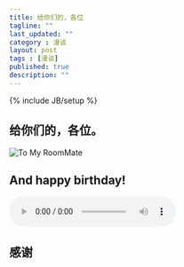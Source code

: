 ```yaml
---
title: 给你们的，各位
tagline: ""
last_updated: ""
category : 漫谈
layout: post
tags : [漫谈]
published: true
description: ""
---
```

{% include JB/setup %}

## 给你们的，各位。  
![To My RoomMate](http://rustic.img-cn-qingdao.aliyuncs.com/myLife/WechatIMG3.jpeg?x-oss-process=image/resize,w_880/rotate,360)  

## And happy birthday!  

<audio src="http://rustic.oss-cn-qingdao.aliyuncs.com/music/Eagles_Doolin_Dalton.mp3" controls="controls">
Your browser does not support the audio tag.
</audio>  

## 感谢
